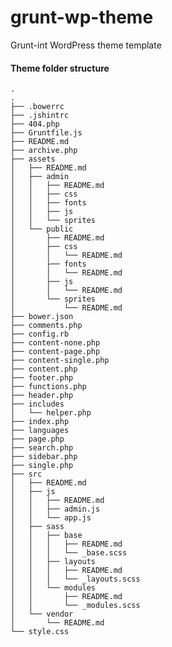 # grunt-wp-theme
Grunt-int WordPress theme template

#### Theme folder structure
    .
    .
    ├── .bowerrc
    ├── .jshintrc
    ├── 404.php
    ├── Gruntfile.js
    ├── README.md
    ├── archive.php
    ├── assets
    │   ├── README.md
    │   ├── admin
    │   │   ├── README.md
    │   │   ├── css
    │   │   ├── fonts
    │   │   ├── js
    │   │   └── sprites
    │   └── public
    │       ├── README.md
    │       ├── css
    │       │   └── README.md
    │       ├── fonts
    │       │   └── README.md
    │       ├── js
    │       │   └── README.md
    │       └── sprites
    │           └── README.md
    ├── bower.json
    ├── comments.php
    ├── config.rb
    ├── content-none.php
    ├── content-page.php
    ├── content-single.php
    ├── content.php
    ├── footer.php
    ├── functions.php
    ├── header.php
    ├── includes
    │   └── helper.php
    ├── index.php
    ├── languages
    ├── page.php
    ├── search.php
    ├── sidebar.php
    ├── single.php
    ├── src
    │   ├── README.md
    │   ├── js
    │   │   ├── README.md
    │   │   ├── admin.js
    │   │   └── app.js
    │   ├── sass
    │   │   ├── base
    │   │   │   ├── README.md
    │   │   │   └── _base.scss
    │   │   ├── layouts
    │   │   │   ├── README.md
    │   │   │   └── _layouts.scss
    │   │   └── modules
    │   │       ├── README.md
    │   │       └── _modules.scss
    │   └── vendor
    │       └── README.md
    └── style.css
  

